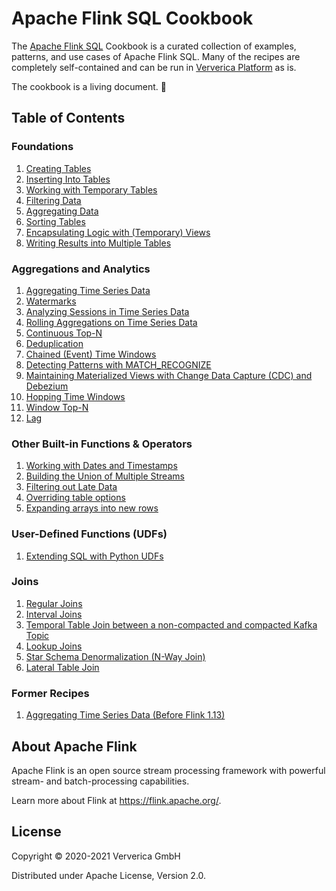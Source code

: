 # Apache Flink SQL Cookbook

 The [Apache Flink SQL](https://docs.ververica.com/user_guide/sql_development/index.html) Cookbook is a curated collection of examples, patterns, and use cases of Apache Flink SQL. 
 Many of the recipes are completely self-contained and can be run in [Ververica Platform](https://docs.ververica.com/index.html) as is.

The cookbook is a living document. :seedling: 

## Table of Contents

### Foundations

1. [Creating Tables](foundations/01_create_table/01_create_table.md)
2. [Inserting Into Tables](foundations/02_insert_into/02_insert_into.md)
3. [Working with Temporary Tables](foundations/03_temporary_table/03_temporary_table.md)
4. [Filtering Data](foundations/04_where/04_where.md)
5. [Aggregating Data](foundations/05_group_by/05_group_by.md)
6. [Sorting Tables](foundations/06_order_by/06_order_by.md)
7. [Encapsulating Logic with (Temporary) Views](foundations/07_views/07_views.md)
8. [Writing Results into Multiple Tables](foundations/08_statement_sets/08_statement_sets.md)

### Aggregations and Analytics
1. [Aggregating Time Series Data](aggregations-and-analytics/01_group_by_window/01_group_by_window_tvf.md)
2. [Watermarks](aggregations-and-analytics/02_watermarks/02_watermarks.md)
3. [Analyzing Sessions in Time Series Data](aggregations-and-analytics/03_group_by_session_window/03_group_by_session_window.md)
4. [Rolling Aggregations on Time Series Data](aggregations-and-analytics/04_over/04_over.md)
5. [Continuous Top-N](aggregations-and-analytics/05_top_n/05_top_n.md)
6. [Deduplication](aggregations-and-analytics/06_dedup/06_dedup.md)
7. [Chained (Event) Time Windows](aggregations-and-analytics/07_chained_windows/07_chained_windows.md)
8. [Detecting Patterns with MATCH_RECOGNIZE](aggregations-and-analytics/08_match_recognize/08_match_recognize.md)
9. [Maintaining Materialized Views with Change Data Capture (CDC) and Debezium](aggregations-and-analytics/09_cdc_materialized_view/09_cdc_materialized_view.md)
10. [Hopping Time Windows](aggregations-and-analytics/10_hopping_time_windows/10_hopping_time_windows.md)
11. [Window Top-N](aggregations-and-analytics/11_window_top_n/11_window_top_n.md)
12. [Lag](aggregations-and-analytics/12_lag/12_lag.md)

### Other Built-in Functions & Operators
1. [Working with Dates and Timestamps](other-builtin-functions/01_date_time/01_date_time.md)
2. [Building the Union of Multiple Streams](other-builtin-functions/02_union-all/02_union-all.md)
3. [Filtering out Late Data](other-builtin-functions/03_current_watermark/03_current_watermark.md)
4. [Overriding table options](other-builtin-functions/04_override_table_options/04_override_table_options.md)
5. [Expanding arrays into new rows](other-builtin-functions/05_expanding_arrays/05_expanding_arrays.md)

### User-Defined Functions (UDFs)
1. [Extending SQL with Python UDFs](udfs/01_python_udfs/01_python_udfs.md)

### Joins

1. [Regular Joins](joins/01_regular_joins/01_regular_joins.md)
2. [Interval Joins](joins/02_interval_joins/02_interval_joins.md)
3. [Temporal Table Join between a non-compacted and compacted Kafka Topic](joins/03_kafka_join/03_kafka_join.md)
4. [Lookup Joins](joins/04_lookup_joins/04_lookup_joins.md)
5. [Star Schema Denormalization (N-Way Join)](joins/05_star_schema/05_star_schema.md)
6. [Lateral Table Join](joins/06_lateral_join/06_lateral_join.md)

### Former Recipes
1. [Aggregating Time Series Data (Before Flink 1.13)](aggregations-and-analytics/01_group_by_window/01_group_by_window.md)

## About Apache Flink

Apache Flink is an open source stream processing framework with powerful stream- and batch-processing capabilities.

Learn more about Flink at https://flink.apache.org/.

## License 

Copyright © 2020-2021 Ververica GmbH

Distributed under Apache License, Version 2.0.
